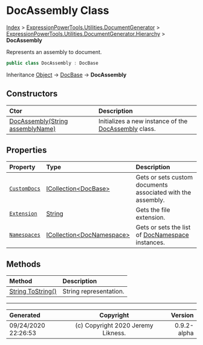 ﻿# DocAssembly Class

[Index](../index.md) > [ExpressionPowerTools.Utilities.DocumentGenerator](ExpressionPowerTools.Utilities.DocumentGenerator.a.md) > [ExpressionPowerTools.Utilities.DocumentGenerator.Hierarchy](ExpressionPowerTools.Utilities.DocumentGenerator.Hierarchy.n.md) > **DocAssembly**

Represents an assembly to document.

```csharp
public class DocAssembly : DocBase
```

Inheritance [Object](https://docs.microsoft.com/dotnet/api/system.object) → [DocBase](ExpressionPowerTools.Utilities.DocumentGenerator.Hierarchy.DocBase.cs.md) → **DocAssembly**

## Constructors

| Ctor | Description |
| :-- | :-- |
| [DocAssembly(String assemblyName)](ExpressionPowerTools.Utilities.DocumentGenerator.Hierarchy.DocAssembly.ctor.md#docassemblystring-assemblyname) | Initializes a new instance of the [DocAssembly](ExpressionPowerTools.Utilities.DocumentGenerator.Hierarchy.DocAssembly.cs.md) class. |
## Properties

| Property | Type | Description |
| :-- | :-- | :-- |
| [`CustomDocs`](ExpressionPowerTools.Utilities.DocumentGenerator.Hierarchy.DocAssembly.CustomDocs.prop.md) | [ICollection&lt;DocBase>](https://docs.microsoft.com/dotnet/api/system.collections.generic.icollection-1) | Gets or sets custom documents associated with the assembly. |
| [`Extension`](ExpressionPowerTools.Utilities.DocumentGenerator.Hierarchy.DocAssembly.Extension.prop.md) | [String](https://docs.microsoft.com/dotnet/api/system.string) | Gets the file extension. |
| [`Namespaces`](ExpressionPowerTools.Utilities.DocumentGenerator.Hierarchy.DocAssembly.Namespaces.prop.md) | [ICollection&lt;DocNamespace>](https://docs.microsoft.com/dotnet/api/system.collections.generic.icollection-1) | Gets or sets the list of [DocNamespace](ExpressionPowerTools.Utilities.DocumentGenerator.Hierarchy.DocNamespace.cs.md) instances. |

## Methods

| Method | Description |
| :-- | :-- |
| [String ToString()](ExpressionPowerTools.Utilities.DocumentGenerator.Hierarchy.DocAssembly.ToString.m.md) | String representation. |

---

| Generated | Copyright | Version |
| :-- | :-: | --: |
| 09/24/2020 22:26:53 | (c) Copyright 2020 Jeremy Likness. | 0.9.2-alpha |
